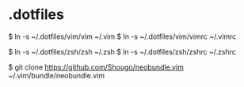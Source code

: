 # .dotfiles

$ ln -s ~/.dotfiles/vim/vim ~/.vim
$ ln -s ~/.dotfiles/vim/vimrc ~/.vimrc

$ ln -s ~/.dotfiles/zsh/zsh ~/.zsh
$ ln -s ~/.dotfiles/zsh/zshrc ~/.zshrc

$ git clone https://github.com/Shougo/neobundle.vim ~/.vim/bundle/neobundle.vim
